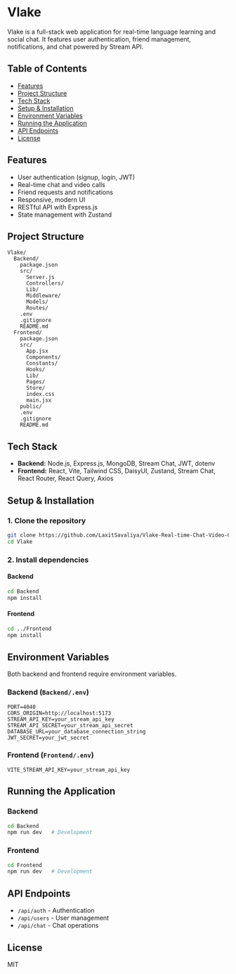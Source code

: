 # Vlake

Vlake is a full-stack web application for real-time language learning and social chat. It features user authentication, friend management, notifications, and chat powered by Stream API.

## Table of Contents

- [Features](#features)
- [Project Structure](#project-structure)
- [Tech Stack](#tech-stack)
- [Setup & Installation](#setup--installation)
- [Environment Variables](#environment-variables)
- [Running the Application](#running-the-application)
- [API Endpoints](#api-endpoints)
- [License](#license)

## Features

- User authentication (signup, login, JWT)
- Real-time chat and video calls
- Friend requests and notifications
- Responsive, modern UI
- RESTful API with Express.js
- State management with Zustand

## Project Structure

```
Vlake/
  Backend/
    package.json
    src/
      Server.js
      Controllers/
      Lib/
      Middleware/
      Models/
      Routes/
    .env
    .gitignore
    README.md
  Frontend/
    package.json
    src/
      App.jsx
      Components/
      Constants/
      Hooks/
      Lib/
      Pages/
      Store/
      index.css
      main.jsx
    public/
    .env
    .gitignore
    README.md
```

## Tech Stack

- **Backend:** Node.js, Express.js, MongoDB, Stream Chat, JWT, dotenv
- **Frontend:** React, Vite, Tailwind CSS, DaisyUI, Zustand, Stream Chat, React Router, React Query, Axios

## Setup & Installation

### 1. Clone the repository

```bash
git clone https://github.com/LaxitSavaliya/Vlake-Real-time-Chat-Video-Calling-App
cd Vlake
```

### 2. Install dependencies

#### Backend

```bash
cd Backend
npm install
```

#### Frontend

```bash
cd ../Frontend
npm install
```

## Environment Variables

Both backend and frontend require environment variables.

### Backend (`Backend/.env`)

```dotenv
PORT=4040
CORS_ORIGIN=http://localhost:5173
STREAM_API_KEY=your_stream_api_key
STREAM_API_SECRET=your_stream_api_secret
DATABASE_URL=your_database_connection_string
JWT_SECRET=your_jwt_secret
```

### Frontend (`Frontend/.env`)

```dotenv
VITE_STREAM_API_KEY=your_stream_api_key
```

## Running the Application

### Backend

```bash
cd Backend
npm run dev   # Development
```

### Frontend

```bash
cd Frontend
npm run dev   # Development
```

## API Endpoints

- `/api/auth` - Authentication
- `/api/users` - User management
- `/api/chat` - Chat operations

## License

MIT
